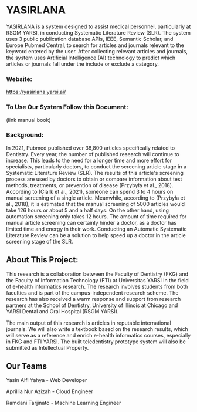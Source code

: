 # YASIRLANA
YASIRLANA is a system designed to assist medical personnel, particularly at RSGM YARSI, in conducting Systematic Literature Review (SLR). The system uses 3 public publication database APIs, IEEE, Semantic Scholar, and Europe Pubmed Central, to search for articles and journals relevant to the keyword entered by the user. After collecting relevant articles and journals, the system uses Artificial Intelligence (AI) technology to predict which articles or journals fall under the include or exclude a category.

### Website:
https://yasirlana.yarsi.ai/

### To Use Our System Follow this Document:
(link manual book)
### Background:
In 2021, Pubmed published over 38,800 articles specifically related to Dentistry. Every year, the number of published research will continue to increase. This leads to the need for a longer time and more effort for specialists, particularly doctors, to conduct the screening article stage in a Systematic Literature Review (SLR). The results of this article's screening process are used by doctors to obtain or compare information about test methods, treatments, or prevention of disease (Przybyła et al., 2018). According to (Clark et al., 2021), someone can spend 3 to 4 hours on manual screening of a single article. Meanwhile, according to (Przybyła et al., 2018), it is estimated that the manual screening of 5000 articles would take 126 hours or about 5 and a half days. On the other hand, using automation screening only takes 12 hours. The amount of time required for manual article screening can certainly hinder a doctor, as a doctor has limited time and energy in their work. Conducting an Automatic Systematic Literature Review can be a solution to help speed up a doctor in the article screening stage of the SLR.

## About This Project:
This research is a collaboration between the Faculty of Dentistry (FKG) and the Faculty of Information Technology (FTI) at Universitas YARSI in the field of e-health informatics research. The research involves students from both faculties and is part of the campus-independent research scheme. The research has also received a warm response and support from research partners at the School of Dentistry, University of Illinois at Chicago and YARSI Dental and Oral Hospital (RSGM YARSI).

The main output of this research is articles in reputable international journals. We will also write a textbook based on the research results, which will serve as a reference and enrich e-health informatics courses, especially in FKG and FTI YARSI. The built teledentistry prototype system will also be submitted as Intellectual Property.
## Our Teams
Yasin Alfi Yahya - Web Developer 

Aprillia Nur Azizah - Cloud Engineer 

Ramdani Tarjinato - Machine Learning Engineer


